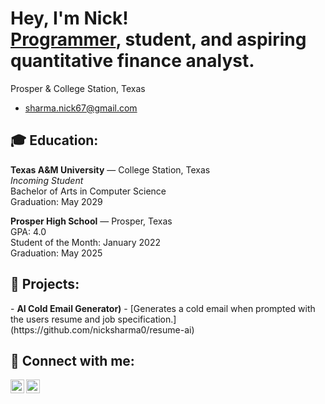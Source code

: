<h1>Hey, I'm Nick! <br/><a href="https://github.com/nicksharma0">Programmer</a>, student, and aspiring quantitative finance analyst.</h1>

Prosper & College Station, Texas
- sharma.nick67@gmail.com  

<h2>🎓 Education:</h2>

**Texas A&M University** — College Station, Texas  
*Incoming Student*  
Bachelor of Arts in Computer Science  
Graduation: May 2029

**Prosper High School** — Prosper, Texas  
GPA: 4.0  
Student of the Month: January 2022  
Graduation: May 2025

<h2>🚀 Projects:</h2>
- <b>AI Cold Email Generator)</b>
  - [Generates a cold email when prompted with the users resume and job specification.](https://github.com/nicksharma0/resume-ai)

<h2> 🤳 Connect with me:</h2>

[<img align="left" alt="JoshMadakor | LinkedIn" width="22px" src="https://cdn.jsdelivr.net/npm/simple-icons@v3/icons/linkedin.svg" />][linkedin]
[<img align="left" alt="JoshMadakor | Instagram" width="22px" src="https://cdn.jsdelivr.net/npm/simple-icons@v3/icons/instagram.svg" />][instagram]

[instagram]: https://www.instagram.com/nick.sharma06/
[linkedin]: https://www.linkedin.com/in/nick-sharma1
